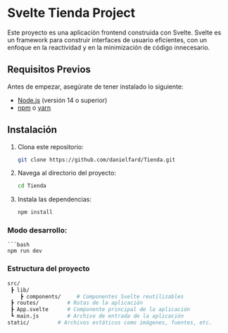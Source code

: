 # Svelte Tienda Project

Este proyecto es una aplicación frontend construida con Svelte. Svelte es un framework para construir interfaces de usuario eficientes, con un enfoque en la reactividad y en la minimización de código innecesario.

## Requisitos Previos

Antes de empezar, asegúrate de tener instalado lo siguiente:

- [Node.js](https://nodejs.org/) (versión 14 o superior)
- [npm](https://www.npmjs.com/) o [yarn](https://yarnpkg.com/)

## Instalación

1. Clona este repositorio:

   ```bash
   git clone https://github.com/danielfard/Tienda.git

2. Navega al directorio del proyecto:

    ```bash
    cd Tienda

3. Instala las dependencias:

    ```bash
    npm install

### Modo desarrollo:

    ```bash
    npm run dev

### Estructura del proyecto
```bash
src/    
 ┣ lib/     
    ┣ components/     # Componentes Svelte reutilizables 
 ┣ routes/         # Rutas de la aplicación
 ┣ App.svelte      # Componente principal de la aplicación
 ┗ main.js         # Archivo de entrada de la aplicación
static/         # Archivos estáticos como imágenes, fuentes, etc.


